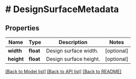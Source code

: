 # # DesignSurfaceMetadata

## Properties

Name | Type | Description | Notes
------------ | ------------- | ------------- | -------------
**width** | **float** | Design surface width. | [optional]
**height** | **float** | Design surface height. | [optional]

[[Back to Model list]](../../README.md#models) [[Back to API list]](../../README.md#endpoints) [[Back to README]](../../README.md)
